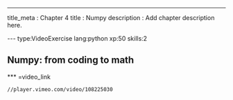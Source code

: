 ---
title_meta  : Chapter 4
title       : Numpy
description : Add chapter description here.

--- type:VideoExercise lang:python xp:50 skills:2
## Numpy: from coding to math

*** =video_link
```{python}
//player.vimeo.com/video/108225030
```

